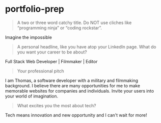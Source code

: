# portfolio-prep

> A two or three word catchy title. Do NOT use cliches like “programming ninja” or “coding rockstar”.

Imagine the impossible

> A personal headline, like you have atop your LinkedIn page. What do you want your career to be about?

Full Stack Web Developer | Filmmaker | Editor

> Your professional pitch

I am Thomas, a software developer with a military and filmmaking background. I believe there are many opportunities for me to make memorable websites for companies and individuals. Invite your users into your world of imagination.

> What excites you the most about tech?

Tech means innovation and new opportunity and I can't wait for more!

